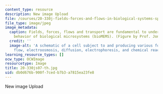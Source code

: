 ```yaml
---
content_type: resource
description: New image Upload
file: /courses/20-330j-fields-forces-and-flows-in-biological-systems-spring-2007/db0d676b900f7cedb7b3a7815ea23fe8_20-330js07-th.jpg
file_type: image/jpeg
image_metadata:
  caption: Fields, forces, flows and transport are fundamental to understanding the
    behavior of biological microsystems (bioMEMS). (Figure by Prof. Jongyoon Han.)
  credit: ''
  image-alt: 'A schematic of a cell subject to and producing various forces: hydrodynamic
    flow, electroosmosis, diffusion, electrophoresis, and chemical reactions.'
learning_resource_types: []
ocw_type: OCWImage
resourcetype: Image
title: 20-330js07-th.jpg
uid: db0d676b-900f-7ced-b7b3-a7815ea23fe8
---
```

New image Upload

